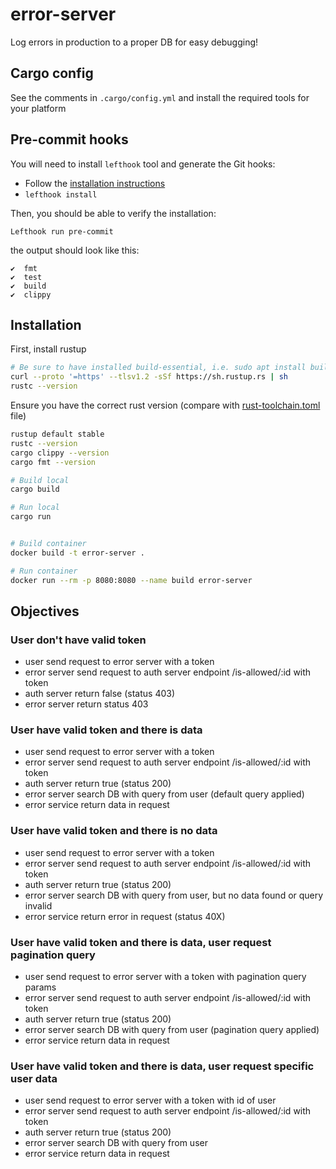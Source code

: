 # error-server
Log errors in production to a proper DB for easy debugging!

## Cargo config

See the comments in `.cargo/config.yml` and install the required tools for your platform

## Pre-commit hooks

You will need to install `lefthook` tool and generate the Git hooks:

- Follow the [installation instructions](https://github.com/evilmartians/lefthook/blob/master/docs/full_guide.md#installation)
- `lefthook install`


Then, you should be able to verify the installation:

```
Lefthook run pre-commit
```

the output should look like this:

```
✔️  fmt
✔️  test
✔️  build
✔️  clippy
```

## Installation

First, install rustup

```sh
# Be sure to have installed build-essential, i.e. sudo apt install build-essential
curl --proto '=https' --tlsv1.2 -sSf https://sh.rustup.rs | sh
rustc --version
```

Ensure you have the correct rust version (compare with [rust-toolchain.toml](rust-toolchain.toml) file)

```sh
rustup default stable
rustc --version
cargo clippy --version
cargo fmt --version
```

```sh
# Build local
cargo build

# Run local
cargo run
```

```sh

# Build container
docker build -t error-server .

# Run container
docker run --rm -p 8080:8080 --name build error-server
```



## Objectives

### User don't have valid token
- user send request to error server with a token
- error server send request to auth server endpoint /is-allowed/:id with token
- auth server return false  (status 403)
- error server return status 403

### User have valid token and there is data
- user send request to error server with a token
- error server send request to auth server endpoint /is-allowed/:id with token
- auth server return true (status 200)
- error server  search DB with query from user (default query applied)
- error service return data in request

###  User have valid token and there is no data
- user send request to error server with a token
- error server send request to auth server endpoint /is-allowed/:id with token
- auth server return true (status 200)
- error server  search DB with query from user, but no data found or query invalid
- error service return error in request (status 40X)

### User have valid token and there is data, user request pagination query
- user send request to error server with a token with pagination query params
- error server send request to auth server endpoint /is-allowed/:id with token
- auth server return true (status 200)
- error server  search DB with query from user (pagination query applied)
- error service return data in request

### User have valid token and there is data, user request specific user data
- user send request to error server with a token with id of user
- error server send request to auth server endpoint /is-allowed/:id with token
- auth server return true (status 200)
- error server  search DB with query from user
- error service return data in request
